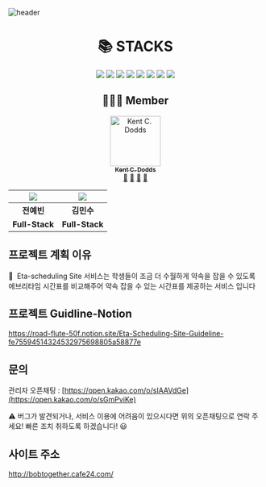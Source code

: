![header](https://capsule-render.vercel.app/api?type=Waving&color=auto&height=300&section=header&text=Eta%20Scheduling&fontSize=90)
<div align=center><h1>📚  STACKS</h1></div>
<div align=center> 
  <img src="https://img.shields.io/badge/java-007396?style=for-the-badge&logo=java&logoColor=white">
  <img src="https://img.shields.io/badge/html5-E34F26?style=for-the-badge&logo=html5&logoColor=white">
  <img src="https://img.shields.io/badge/javascript-F7DF1E?style=for-the-badge&logo=javascript&logoColor=black">
  <img src="https://img.shields.io/badge/node.js-339933?style=for-the-badge&logo=Node.js&logoColor=white">
  <img src="https://img.shields.io/badge/react-61DAFB?style=for-the-badge&logo=react&logoColor=black"> 
  <img src="https://img.shields.io/badge/jquery-0769AD?style=for-the-badge&logo=jquery&logoColor=white">
  <img src="https://img.shields.io/badge/mysql-4479A1?style=for-the-badge&logo=mysql&logoColor=white">
  <img src="https://img.shields.io/badge/git-F05032?style=for-the-badge&logo=git&logoColor=white">
  <br>
  
## 🧑‍🤝‍🧑 Member
<td align="center"><a href="https://kentcdodds.com"><img src="https://avatars.githubusercontent.com/u/1500684?v=3?s=100" width="100px;" alt="Kent C. Dodds"/><br /><sub><b>Kent C. Dodds</b></sub></a><br /><a href="#question-kentcdodds" title="Answering Questions">💬</a> <a href="https://github.com/all-contributors/all-contributors/commits?author=kentcdodds" title="Documentation">📖</a> <a href="https://github.com/all-contributors/all-contributors/pulls?q=is%3Apr+reviewed-by%3Akentcdodds" title="Reviewed Pull Requests">👀</a> <a href="#talk-kentcdodds" title="Talks">📢</a></td>

| ![](https://github.com/YeBeenJeon.png) | ![](https://github.com/geodo2.png) |
| :-----------------------------------: | :-----------------------------------: |
|           **전예빈**            |              **김민수**               |
|             **Full-Stack**             |            **Full-Stack**             |

</div>

## 프로젝트 계획 이유
 🌱  Eta-scheduling Site 서비스는 학생들이 조금 더 수월하게 약속을 잡을 수 있도록 에브리타임 시간표를 비교해주어 약속 잡을 수 있는 시간표를 제공하는 서비스 입니다


## 프로젝트 Guidline-Notion

https://road-flute-50f.notion.site/Eta-Scheduling-Site-Guideline-fe75594514324532975698805a58877e

## 문의

관리자 오픈채팅 : [https://open.kakao.com/o/sIAAVdGe](https://open.kakao.com/o/sGmPviKe)

⚠️ 버그가 발견되거나, 서비스 이용에 어려움이 있으시다면 위의 오픈채팅으로 연락 주세요! 빠른 조치 취하도록 하겠습니다! 😃
## 사이트 주소 
http://bobtogether.cafe24.com/
